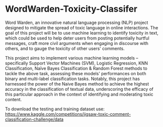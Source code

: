 # WordWarden-Toxicity-Classifer

Word Warden, an innovative natural language processing (NLP) project designed to mitigate the spread of toxic language in online interactions. The goal of this project will be to use machine learning to identify toxicity in text, which could be used to help deter users from posting potentially hurtful messages, craft more civil arguments when engaging in discourse with others, and to gauge the toxicity of other users' comments.

This project aims to implement various machine learning models – specifically Support Vector Machines (SVM), Logistic Regression, KNN Classification, Naïve Bayes Classification & Random Forest methods to tackle the above task, assessing these models' performances on both binary and multi-label classification tasks. Notably, this project has harnessed the power of the Naive Bayes method to achieve the highest accuracy in the classification of textual data, underscoring the efficacy of this particular approach in the context of identifying and moderating toxic content.

To download the testing and training dataset 
use: https://www.kaggle.com/competitions/jigsaw-toxic-comment-classification-challenge/data
